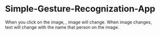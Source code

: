 # Simple-Gesture-Recognization-App
When you click on the image, , image will change. When image changes, text will change with the name that person on the image.

